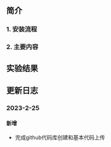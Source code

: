 
## 简介



### 1. 安装流程



### 2. 主要内容



## 实验结果



## 更新日志
### 2023-2-25
#### 新增
* 完成github代码库创建和基本代码上传

